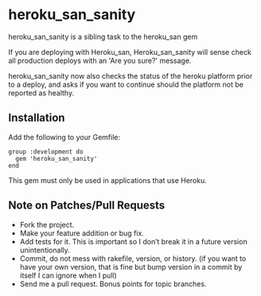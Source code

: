 heroku_san_sanity
============

heroku_san_sanity is a sibling task to the heroku_san gem

If you are deploying with Heroku_san, Heroku_san_sanity will sense check all production deploys with an 'Are you sure?' message.

heroku_san_sanity now also checks the status of the heroku platform prior to a deploy, and asks if you want to continue should the platform not be reported as healthy.

Installation
------------

Add the following to your Gemfile:

    group :development do  
      gem 'heroku_san_sanity'  
    end

This gem must only be used in applications that use Heroku.

Note on Patches/Pull Requests
-----------------------------

* Fork the project.
* Make your feature addition or bug fix.
* Add tests for it. This is important so I don’t break it in a future version unintentionally.
* Commit, do not mess with rakefile, version, or history. (if you want to have your own version, that is fine but bump version in a commit by itself I can ignore when I pull)
* Send me a pull request. Bonus points for topic branches.